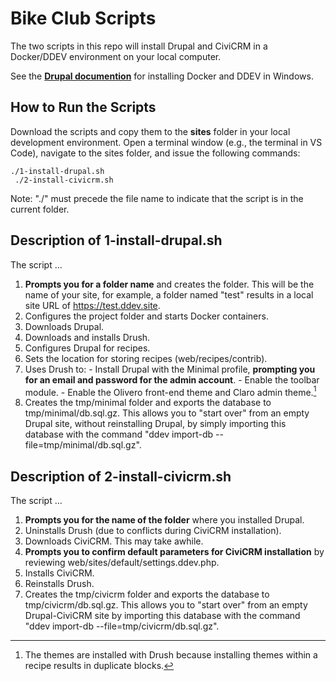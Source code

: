 # Bike Club Scripts

The two scripts in this repo will install Drupal and CiviCRM in a Docker/DDEV environment on your local computer.

See the **[Drupal documention](https://www.drupal.org/docs/develop/local-server-setup/windows-development-environment/installing-drupal-with-ddev-in-wsl2-on-windows)** for installing Docker and DDEV in Windows.

## How to Run the Scripts

Download the scripts and copy them to the **sites** folder in your local development environment.
Open a terminal window (e.g., the terminal in VS Code), navigate to the sites folder, and issue the following commands:
 
	./1-install-drupal.sh
	 ./2-install-civicrm.sh

Note: "./" must precede the file name to indicate that the script is in the current folder.	

## Description of 1-install-drupal.sh 

The script ... 
 1. **Prompts you for a folder name** and creates the folder. This will be the name of your site, for example, a folder named "test" results in a local site URL of https://test.ddev.site. 
 1. Configures the project folder and starts Docker containers.
 1. Downloads Drupal.
 1. Downloads and installs Drush.
 1. Configures Drupal for recipes.
 1. Sets the location for storing recipes (web/recipes/contrib).
 1. Uses Drush to:
		-  Install Drupal with the Minimal profile, **prompting you for an email and password for the admin account**.
		- Enable the toolbar module.
		- Enable the Olivero front-end theme and Claro admin theme.[^1]
 1. Creates the tmp/minimal folder and exports the database to tmp/minimal/db.sql.gz. This allows you to "start over" from an empty Drupal site, without reinstalling Drupal, by simply importing this database with the command "ddev import-db --file=tmp/minimal/db.sql.gz".
 
[^1]: The themes are installed with Drush because installing themes within a recipe results in duplicate blocks. 

## Description of 2-install-civicrm.sh 

The script ... 
 1. **Prompts you for the name of the folder** where you installed Drupal.
 1. Uninstalls Drush (due to conflicts during CiviCRM installation).
 1. Downloads CiviCRM. This may take awhile.
 1. **Prompts you to confirm default parameters for CiviCRM installation** by reviewing  web/sites/default/settings.ddev.php.
 1. Installs CiviCRM.
 1. Reinstalls Drush.
 1. Creates the tmp/civicrm folder and exports the database to tmp/civicrm/db.sql.gz. This allows you to "start over" from an empty Drupal-CiviCRM site by importing this database with the command "ddev import-db --file=tmp/civicrm/db.sql.gz".
 